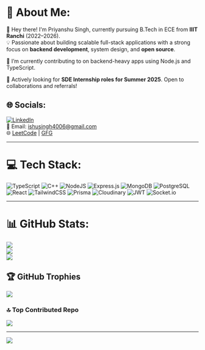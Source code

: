 # 💫 About Me:
👋 Hey there! I'm Priyanshu Singh, currently pursuing B.Tech in ECE from **IIIT Ranchi** (2022–2026).  
💡 Passionate about building scalable full-stack applications with a strong focus on **backend development**, system design, and **open source**.

🔭 I’m currently contributing to on backend-heavy apps using Node.js and TypeScript.

🎯 Actively looking for **SDE Internship roles for Summer 2025**. Open to collaborations and referrals!

## 🌐 Socials:
[![LinkedIn](https://img.shields.io/badge/LinkedIn-%230077B5.svg?logo=linkedin&logoColor=white)](https://www.linkedin.com/in/priyanshu-singh-054bb1246/)  
📧 Email: ishusingh4006@gmail.com  
🌐 [LeetCode](https://leetcode.com/u/priyanshusingh6386) | [GFG](https://www.geeksforgeeks.org/user/priyanshu90ozw/)

---

# 💻 Tech Stack:
![TypeScript](https://img.shields.io/badge/typescript-%23007ACC.svg?style=for-the-badge&logo=typescript&logoColor=white)
![C++](https://img.shields.io/badge/c++-%2300599C.svg?style=for-the-badge&logo=c%2B%2B&logoColor=white)
![NodeJS](https://img.shields.io/badge/node.js-6DA55F?style=for-the-badge&logo=node.js&logoColor=white)
![Express.js](https://img.shields.io/badge/express.js-%23404d59.svg?style=for-the-badge&logo=express&logoColor=%2361DAFB)
![MongoDB](https://img.shields.io/badge/MongoDB-%234ea94b.svg?style=for-the-badge&logo=mongodb&logoColor=white)
![PostgreSQL](https://img.shields.io/badge/postgres-%23316192.svg?style=for-the-badge&logo=postgresql&logoColor=white)
![React](https://img.shields.io/badge/react-%2320232a.svg?style=for-the-badge&logo=react&logoColor=%2361DAFB)
![TailwindCSS](https://img.shields.io/badge/tailwindcss-%2338B2AC.svg?style=for-the-badge&logo=tailwind-css&logoColor=white)
![Prisma](https://img.shields.io/badge/Prisma-3982CE?style=for-the-badge&logo=Prisma&logoColor=white)
![Cloudinary](https://img.shields.io/badge/cloudinary-%2338B2AC.svg?style=for-the-badge&logo=cloudinary&logoColor=white)
![JWT](https://img.shields.io/badge/JWT-black?style=for-the-badge&logo=JSON%20web%20tokens)
![Socket.io](https://img.shields.io/badge/Socket.io-black?style=for-the-badge&logo=socket.io&badgeColor=010101)

---

# 📊 GitHub Stats:
![](https://github-readme-stats.vercel.app/api?username=Priyanshu-at0510&theme=radical&hide_border=false&include_all_commits=true&count_private=true)<br/>
![](https://github-readme-streak-stats.herokuapp.com/?user=Priyanshu-at0510&theme=radical&hide_border=false)<br/>
![](https://github-readme-stats.vercel.app/api/top-langs/?username=Priyanshu-at0510&theme=radical&hide_border=false&layout=compact)

## 🏆 GitHub Trophies
![](https://github-profile-trophy.vercel.app/?username=Priyanshu-at0510&theme=radical&no-frame=false&no-bg=false&margin-w=4)

### 🔝 Top Contributed Repo
![](https://github-contributor-stats.vercel.app/api?username=Priyanshu-at0510&limit=5&theme=dark&combine_all_yearly_contributions=true)

---

[![](https://visitcount.itsvg.in/api?id=Priyanshu-at0510&icon=0&color=0)](https://visitcount.itsvg.in)

<!-- Proudly created with ❤️ by Priyanshu Singh -->
